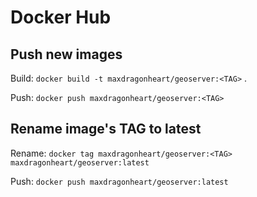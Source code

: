 # Docker Hub

## Push new images

Build: `docker build -t maxdragonheart/geoserver:<TAG>` .

Push: `docker push maxdragonheart/geoserver:<TAG>`

## Rename image's TAG to latest

Rename: `docker tag maxdragonheart/geoserver:<TAG> maxdragonheart/geoserver:latest`

Push: `docker push maxdragonheart/geoserver:latest`